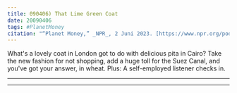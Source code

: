```yaml
---
title: 090406) That Lime Green Coat
date: 20090406
tags: #PlanetMoney
citation: "“Planet Money,” _NPR_, 2 Juni 2023. [https://www.npr.org/podcasts/510289/planet-money](https://www.npr.org/podcasts/510289/planet-money) (diakses 4 Juni 2023)."
---
```


What's a lovely coat in London got to do with delicious pita in Cairo? Take the new fashion for not shopping, add a huge toll for the Suez Canal, and you've got your answer, in wheat. Plus: A self-employed listener checks in.

----



----
